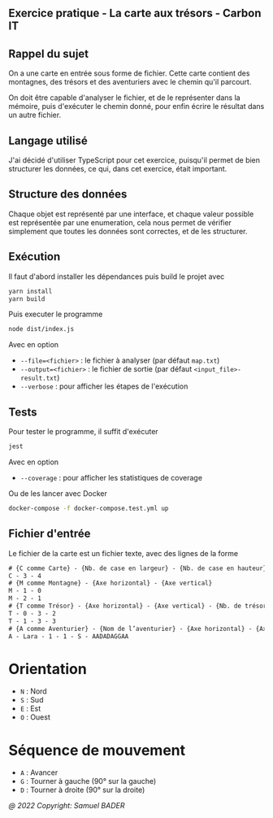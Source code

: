 ## Exercice pratique - La carte aux trésors - Carbon IT

## Rappel du sujet

On a une carte en entrée sous forme de fichier. Cette carte contient des montagnes, des trésors et des aventuriers avec le chemin qu'il parcourt.

On doit être capable d'analyser le fichier, et de le représenter dans la mémoire, puis d'exécuter le chemin donné, pour enfin écrire le résultat dans un autre fichier.

## Langage utilisé

J'ai décidé d'utiliser TypeScript pour cet exercice, puisqu'il permet de bien structurer les données, ce qui, dans cet exercice, était important.

## Structure des données

Chaque objet est représenté par une interface, et chaque valeur possible est représentée par une enumeration, cela nous permet de vérifier simplement que toutes les données sont correctes, et de les structurer.

## Exécution

Il faut d'abord installer les dépendances puis build le projet avec
````bash
yarn install
yarn build
````
Puis executer le programme
````bash    
node dist/index.js
````
Avec en option
- `--file=<fichier>` : le fichier à analyser (par défaut `map.txt`)
- `--output=<fichier>` : le fichier de sortie (par défaut `<input_file>-result.txt`)
- `--verbose` : pour afficher les étapes de l'exécution


## Tests

Pour tester le programme, il suffit d'exécuter
````bash
jest
````
Avec en option
- `--coverage` : pour afficher les statistiques de coverage

Ou de les lancer avec Docker
```bash
docker-compose -f docker-compose.test.yml up
```

## Fichier d'entrée

Le fichier de la carte est un fichier texte, avec des lignes de la forme
```txt
# {C comme Carte} - {Nb. de case en largeur} - {Nb. de case en hauteur}
C - 3 - 4
# {M comme Montagne} - {Axe horizontal} - {Axe vertical}
M - 1 - 0
M - 2 - 1
# {T comme Trésor} - {Axe horizontal} - {Axe vertical} - {Nb. de trésors}
T - 0 - 3 - 2
T - 1 - 3 - 3
# {A comme Aventurier} - {Nom de l’aventurier} - {Axe horizontal} - {Axe vertical} - {Orientation} - {Séquence de mouvement}
A - Lara - 1 - 1 - S - AADADAGGAA
```

# Orientation

- `N` : Nord
- `S` : Sud
- `E` : Est
- `O` : Ouest

# Séquence de mouvement

- `A` : Avancer
- `G` : Tourner à gauche (90° sur la gauche)
- `D` : Tourner à droite (90° sur la droite)



*@ 2022 Copyright: Samuel BADER*


